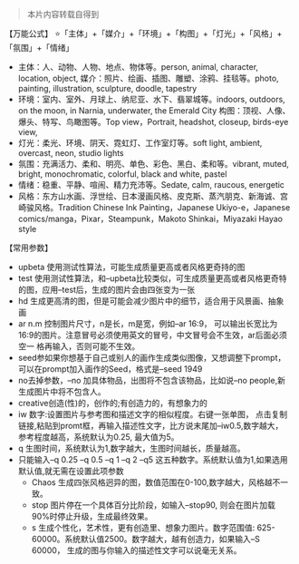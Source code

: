 > 本片内容转载自得到

【万能公式】
⭐「主体」+「媒介」+「环境」+「构图」+「灯光」+「风格」+「氛围」+「情绪」
- 主体：人、动物、人物、地点、物体等。person, animal, character, location, object,
媒介：照片、绘画、插图、雕塑、涂鸦、挂毯等。photo, painting, illustration, sculpture, doodle, tapestry
- 环境：室内、室外、月球上、纳尼亚、水下、翡翠城等。indoors, outdoors, on the moon, in Narnia, underwater, the Emerald City
构图：顶视、人像、爆头、特写、鸟瞰图等。Top view，Portrait, headshot, closeup, birds-eye view,
- 灯光：柔光、环境、阴天、霓虹灯、工作室灯等。soft light, ambient, overcast, neon, studio lights
- 氛围：充满活力、柔和、明亮、单色、彩色、黑白、柔和等。vibrant, muted, bright, monochromatic, colorful, black and white, pastel
- 情绪：稳重、平静、喧闹、精力充沛等。Sedate, calm, raucous, energetic
- 风格：东方山水画、浮世绘、日本漫画风格、皮克斯、蒸汽朋克、新海诚、宫崎骏风格。Tradition Chinese Ink Painting，Japanese Ukiyo-e，Japanese comics/manga，Pixar，Steampunk，Makoto Shinkai，Miyazaki Hayao style

【常用参数】
- upbeta 使用测试性算法，可能生成质量更高或者风格更奇持的图
- test 使用测试性算法，和–upbeta比较类似，可生成质量更高或者风格更奇特的图，应用–test后，生成的图片会由四张变为一张
- hd 生成更高清的图，但是可能会减少图片中的细节，适合用于风景画、抽象画
- ar n.m 控制图片尺寸，n是长，m是宽，例如–ar 16:9， 可以输出长宽比为16:9的图片。注意冒号必须使用英文的冒号，中文冒号会不生效，ar后面必须空一 格再输入，否则可能不生效。
- seed参如果你想基于自己或别人的画作生成类似图像，又想调整下prompt，可以在prompt加入画作的Seed，格式是–seed 1949
- no去掉参数，–no 加具体物品，出图将不包含该物品，比如说–no people,新生成图片中将不包含人。
- creative创造(性)的，创作的;有创造力的，有想象力的
- iw 数字:设置图片与参考图和描述文字的相似程度。右键一张单图， 点击复制链接,粘贴到promt框，再输入描述性文字，比方说末尾加–iw0.5,数字越大，参考程度越高，系统默认为0.25, 最大值为5。
- q 生图时间，系统默认为1,数字越大，生图时间越长，质量越高。
- 只能输入–q 0.25 –q 0.5 –q 1 –q 2 –q5 这五种数字。系统默认值为1,如果选用默认值,就无需在设置此项参数
  - Chaos 生成四张风格迥异的图，数值范围在0-100,数字越大，风格越不一致。
  - stop 图片停在一个具体百分比阶段，如输入–stop90, 则会在图片加载90%时停止升级，生成最终效果。
  - s 生成个性化，艺术性，更有创造里、想象力图片。数字范围值: 625-60000。系统默认值2500。数字越大，越有创造力，如果输入–S 60000， 生成的图与你输入的描述性文字可以说毫无关系。
